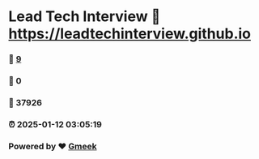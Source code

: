# Lead Tech Interview :link: https://leadtechinterview.github.io 
### :page_facing_up: [9](https://leadtechinterview.github.io/tag.html) 
### :speech_balloon: 0 
### :hibiscus: 37926 
### :alarm_clock: 2025-01-12 03:05:19 
### Powered by :heart: [Gmeek](https://github.com/Meekdai/Gmeek)
